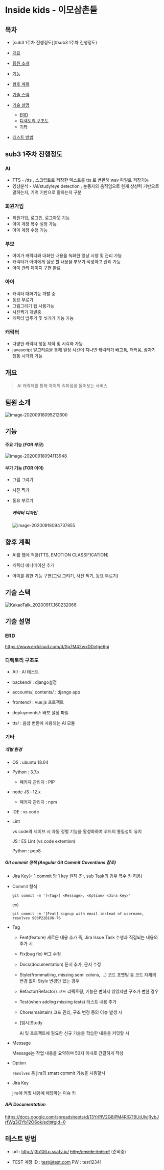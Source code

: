 # Inside kids - 이모삼촌들

## 목차
- [sub3 1주차 진행정도](#sub3 1주차 진행정도)

- [개요](#개요)

- [팀원 소개](#팀원-소개)

- [기능](#기능)

- [향후 계획](#향후-계획)

- [기술 스택](#기술-스택)

- [기술 설명](#기술-설명)
	
	- [ERD](#erd)
	- [디렉토리 구조도](#디렉토리-구조도)
	- [기타](#기타)
	
- [테스트 방법](#테스트-방법)


## sub3 1주차 진행정도

### AI

- TTS - /tts , 스크립트로 저장한 텍스트를 tts 로 변환해 wav 파일로 저장가능
- 영상분석 - /Al/study/eye detection , 눈동자의 움직임으로 현재 상상력 기반으로 말하는지, 기억 기반으로 말하는지 구분

### 회원가입

- 회원가입, 로그인, 로그아웃 기능
- 아이 계정 복수 설정 가능
- 아이 계정 수정 가능

### 부모

- 아이가 캐릭터와 대화한 내용을 녹화한 영상 시청 및 관리 가능
- 캐릭터가 아이에게 질문 할 내용을 부모가 작성하고 관리 가능
- 아이 관리 페이지 구현 완료

### 아이

- 캐릭터 대화기능 개발 중
- 동요 부르기
- 그림그리기 탭 사용가능
- 사진찍기 개발중
- 캐릭터 밥주기 및 씻기기 기능 가능

### 캐릭터

- 다양한 캐릭터 행동 제작 및 시각화 가능
- javascript 알고리즘을 통해 일정 시간이 지나면 캐릭터가 배고픔, 더러움, 잠자기 행동 시각화 가능


## 개요
> AI 캐릭터를 통해 아이의 속마음을 들어보는 서비스 



## 팀원 소개

![image-20200918095212600](README.assets/image-20200918095212600.png)



## 기능

#### 주요 기능 (FOR 부모)

![image-20200918094113948](README.assets/image-20200918094113948.png)

#### 부가 기능 (FOR 아이)

- 그림 그리기

- 사진 찍기

- 동요 부르기

  ##### 캐릭터 디자인

  ![image-20200918094737855](README.assets/image-20200918094737855.png)



## 향후 계획

- AI를 웹에 적용(TTS, EMOTION CLASSIFICATION)

- 캐릭터 애니메이션 추가

- 아이를 위한 기능 구현(그림 그리기, 사진 찍기, 동요 부르기)

  

## 기술 스택
![KakaoTalk_20200917_160232066](README.assets/KakaoTalk_20200917_160232066.png)



## 기술 설명

### ERD
https://www.erdcloud.com/d/Sp7M42wxDDvtge6pi


### 디렉토리 구조도

- AI/ : AI 테스트

- backend/ : django설정

- accounts/, contents/ : django app

- frontend/ : vue.js 프로젝트

- deployments/: 배포 설정 파일

- tts/ : 음성 변환에 사용되는 AI 모듈



### 기타
##### 개발 환경

- OS : ubuntu 18.04

- Python : 3.7.x

  - 패키지 관리자 : PIP

- node JS :  12.x

  - 패키지 관리자 : npm

- IDE : vs code

- Lint

  vs code의 세이브 시 자동 정렬 기능을 활성화하여 코드의 통일성이 유지

  JS : ES Lint (vs code extention)

  Python : pep8
  
  


##### Git commit 정책 (Angular Git Commit Coventions 참조)

- Jira Key는 1 commit 당 1 key 원칙 (단, sub Task의 경우 복수 키 허용)
  
- Commit 형식

  `git commit -m '[<Tag>] <Message>, <Option> <Jira Key>'`

  ex) 

  `git commit -m '[Feat] signup with email instead of username, resolves S03P22B106-76`
  
- Tag

  - Feat(feature)
    새로운 내용 추가 즉, Jira Issue Task 수행과 직결되는 내용의 추가 시

  - Fix(bug fix)
    버그 수정

  - Docs(documentation)
    문서 추가, 문서 수정

  - Style(frommatiing, missing semi colons, ...)
    코드 포맷팅 등 코드 자체의 변경 없이 Style 변경만 있는 경우

  - Refactor(Refactor)
    코드 리펙토링, 기능은 변하지 않았지만 구조가 변한 경우

  - Test(when adding missing tests)
    테스트 내용 추가

  - Chore(maintain)
    코드 관리, 구조 변경 등의 이슈 발생 시

  - [임시]Study

    Ai 및 프로젝트에 필요한 신규 기술을 학습한 내용을 커밋할 시

- Message

  Message는 작업 내용을 요약하며 50자 이내로 간결하게 작성

- Option

  `resolves` 등 jira의 smart commit 기능을 사용할시

- Jira Key

  jira에 커밋 내용에 해당하는 이슈 키



##### API Documentation

https://docs.google.com/spreadsheets/d/13YrPIV2G8iPM4RlGT9UtUlvjRybJrfWg3j3Yb12O6ok/edit#gid=0




## 테스트 방법
- url : http://j3b106.p.ssafy.io/   ~~http://inside-kids.cf~~ (준비중)

- TEST 계정
    ID : test@test.com
    PW : test1234!

